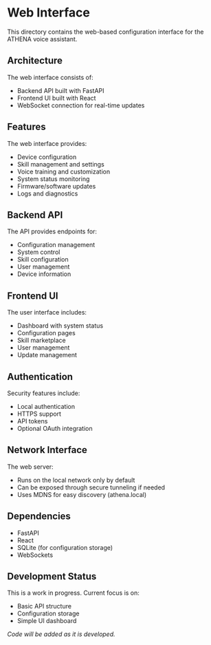 # Web Interface

This directory contains the web-based configuration interface for the ATHENA voice assistant.

## Architecture

The web interface consists of:

- Backend API built with FastAPI
- Frontend UI built with React
- WebSocket connection for real-time updates

## Features

The web interface provides:

- Device configuration
- Skill management and settings
- Voice training and customization
- System status monitoring
- Firmware/software updates
- Logs and diagnostics

## Backend API

The API provides endpoints for:

- Configuration management
- System control
- Skill configuration
- User management
- Device information

## Frontend UI

The user interface includes:

- Dashboard with system status
- Configuration pages
- Skill marketplace
- User management
- Update management

## Authentication

Security features include:

- Local authentication
- HTTPS support
- API tokens
- Optional OAuth integration

## Network Interface

The web server:

- Runs on the local network only by default
- Can be exposed through secure tunneling if needed
- Uses MDNS for easy discovery (athena.local)

## Dependencies

- FastAPI
- React
- SQLite (for configuration storage)
- WebSockets

## Development Status

This is a work in progress. Current focus is on:

- Basic API structure
- Configuration storage
- Simple UI dashboard

*Code will be added as it is developed.*
